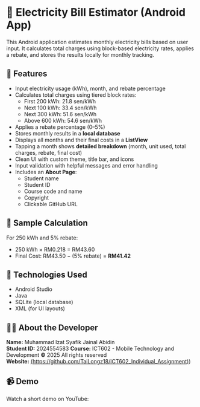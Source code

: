 # 🔋 Electricity Bill Estimator (Android App)

This Android application estimates monthly electricity bills based on user input. It calculates total charges using block-based electricity rates, applies a rebate, and stores the results locally for monthly tracking.

## 📱 Features

- Input electricity usage (kWh), month, and rebate percentage
- Calculates total charges using tiered block rates:
  - First 200 kWh: 21.8 sen/kWh
  - Next 100 kWh: 33.4 sen/kWh
  - Next 300 kWh: 51.6 sen/kWh
  - Above 600 kWh: 54.6 sen/kWh
- Applies a rebate percentage (0–5%)
- Stores monthly results in a **local database**
- Displays all months and their final costs in a **ListView**
- Tapping a month shows **detailed breakdown** (month, unit used, total charges, rebate, final cost)
- Clean UI with custom theme, title bar, and icons
- Input validation with helpful messages and error handling
- Includes an **About Page**:
  - Student name
  - Student ID
  - Course code and name
  - Copyright
  - Clickable GitHub URL

## 🧮 Sample Calculation

For 250 kWh and 5% rebate:
- 250 kWh × RM0.218 = RM43.60
- Final Cost: RM43.50 − (5% rebate) = **RM41.42**

## 📂 Technologies Used

- Android Studio
- Java
- SQLite (local database)
- XML (for UI layouts)

## 🧑‍🎓 About the Developer

**Name:** Muhammad Izat Syafik Jainal Abidin  
**Student ID:** 2024554583 
**Course:** ICT602 -  Mobile Technology and Development 
**©** 2025 All rights reserved  
**Website:** [(https://github.com/TaiLongz18/ICT602_Individual_Assignment)](https://github.com/TaiLongz18/ICT602_Individual_Assignment))

## 📹 Demo

Watch a short demo on YouTube:

